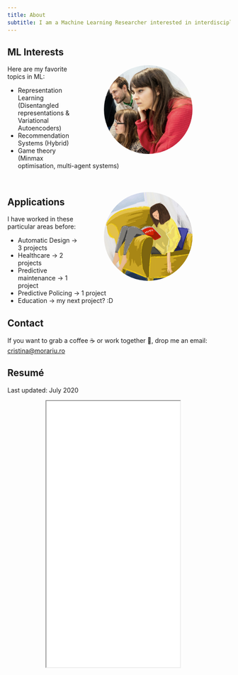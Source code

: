 ```yaml
---
title: About
subtitle: I am a Machine Learning Researcher interested in interdisciplinary applications of ML. I've spent the last couple years in a <a href='https://www.decisionlab.co.uk/'> London-based start-up </a> delivering custom ML solutions for predictive maintenance and predictive policing. More recently, I have been researching automatic visualization design together with the <a href='https://www.uni-stuttgart.de/en/university/news/all/diversity---intelligent-durch-vielfalt/visvar/'> VISUS </a>  team. 
---
```


## ML Interests

<img src="/images/cristina_1.jpeg" width="200"  style = "border-radius: 50%; float:right; margin-left:50px; margin-right:17%; margin-bottom: 10px;">

Here are my favorite topics in ML:
* Representation Learning (Disentangled representations & Variational Autoencoders)
* Recommendation Systems (Hybrid)
* Game theory (Minmax optimisation, multi-agent systems)

<br>

<img src="/images/yellow.png"  width="200"  style = "border-radius: 50%; float:right; margin-left:50px; margin-right:17%; margin-top: 20px; ">

## Applications

I have worked in these particular areas before:
* Automatic Design -> 3 projects
* Healthcare -> 2 projects
* Predictive maintenance -> 1 project
* Predictive Policing -> 1 project
* Education -> my next project? :D


## Contact 

If you want to grab a coffee ☕ or work together 💪, drop me an email: 
<a href="mailto:cristina@morariu.ro">cristina@morariu.ro</a>


## Resumé

Last updated: July 2020

<iframe src="/files/CV_CM.pdf" style="margin-left: 17%; margin-right: auto;  width:60%; height:600px; "></iframe>